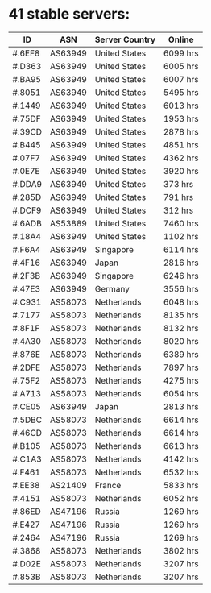 # 41 stable servers:

| ID | ASN | Server Country | Online |
| ------ | ------ | ------ | ------ |
| #.6EF8 | AS63949 | United States | 6099 hrs |
| #.D363 | AS63949 | United States | 6005 hrs |
| #.BA95 | AS63949 | United States | 6007 hrs |
| #.8051 | AS63949 | United States | 5495 hrs |
| #.1449 | AS63949 | United States | 6013 hrs |
| #.75DF | AS63949 | United States | 1953 hrs |
| #.39CD | AS63949 | United States | 2878 hrs |
| #.B445 | AS63949 | United States | 4851 hrs |
| #.07F7 | AS63949 | United States | 4362 hrs |
| #.0E7E | AS63949 | United States | 3920 hrs |
| #.DDA9 | AS63949 | United States | 373 hrs |
| #.285D | AS63949 | United States | 791 hrs |
| #.DCF9 | AS63949 | United States | 312 hrs |
| #.6ADB | AS53889 | United States | 7460 hrs |
| #.18A4 | AS63949 | United States | 1102 hrs |
| #.F6A4 | AS63949 | Singapore | 6114 hrs |
| #.4F16 | AS63949 | Japan | 2816 hrs |
| #.2F3B | AS63949 | Singapore | 6246 hrs |
| #.47E3 | AS63949 | Germany | 3556 hrs |
| #.C931 | AS58073 | Netherlands | 6048 hrs |
| #.7177 | AS58073 | Netherlands | 8135 hrs |
| #.8F1F | AS58073 | Netherlands | 8132 hrs |
| #.4A30 | AS58073 | Netherlands | 8020 hrs |
| #.876E | AS58073 | Netherlands | 6389 hrs |
| #.2DFE | AS58073 | Netherlands | 7897 hrs |
| #.75F2 | AS58073 | Netherlands | 4275 hrs |
| #.A713 | AS58073 | Netherlands | 6054 hrs |
| #.CE05 | AS63949 | Japan | 2813 hrs |
| #.5DBC | AS58073 | Netherlands | 6614 hrs |
| #.46CD | AS58073 | Netherlands | 6614 hrs |
| #.B105 | AS58073 | Netherlands | 6613 hrs |
| #.C1A3 | AS58073 | Netherlands | 4142 hrs |
| #.F461 | AS58073 | Netherlands | 6532 hrs |
| #.EE38 | AS21409 | France | 5833 hrs |
| #.4151 | AS58073 | Netherlands | 6052 hrs |
| #.86ED | AS47196 | Russia | 1269 hrs |
| #.E427 | AS47196 | Russia | 1269 hrs |
| #.2464 | AS47196 | Russia | 1269 hrs |
| #.3868 | AS58073 | Netherlands | 3802 hrs |
| #.D02E | AS58073 | Netherlands | 3207 hrs |
| #.853B | AS58073 | Netherlands | 3207 hrs |

